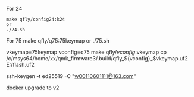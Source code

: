 

For 24


    make qfly/config24:k24
    or 
    ./24.sh
    
For 75
    make qfly/q75:75keymap
    or
    ./75.sh

vkeymap=75keymap
vconfig=q75
make qfly/${vconfig}:$vkeymap
cp /c/msys64/home/xx/qmk_firmware3/.build/qfly_${vconfig}_$vkeymap.uf2 E:/flash.uf2

ssh-keygen -t ed25519 -C "w00110601111@163.com"

docker upgrade to v2
